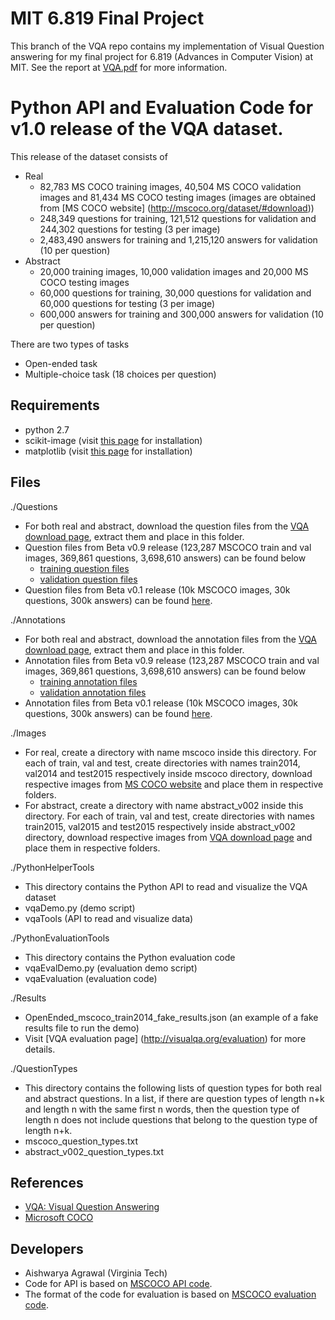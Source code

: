 MIT 6.819 Final Project
=======================

This branch of the VQA repo contains my implementation of Visual Question answering for my final project for 6.819 (Advances in Computer Vision) at MIT. See the report at [VQA.pdf](./VQA.pdf) for more information.

Python API and Evaluation Code for v1.0 release of the VQA dataset.
===================

This release of the dataset consists of
- Real 
	- 82,783 MS COCO training images, 40,504 MS COCO validation images and 81,434 MS COCO testing images (images are obtained from [MS COCO website] (http://mscoco.org/dataset/#download))
	- 248,349 questions for training, 121,512 questions for validation and 244,302 questions for testing (3 per image)
	- 2,483,490 answers for training and 1,215,120 answers for validation (10 per question)
- Abstract
	- 20,000 training images, 10,000 validation images and 20,000 MS COCO testing images
	- 60,000 questions for training, 30,000 questions for validation and 60,000 questions for testing (3 per image)
	- 600,000 answers for training and 300,000 answers for validation (10 per question)

There are two types of tasks
- Open-ended task
- Multiple-choice task (18 choices per question)

## Requirements ##
- python 2.7
- scikit-image (visit [this page](http://scikit-image.org/docs/dev/install.html) for installation)
- matplotlib (visit [this page](http://matplotlib.org/users/installing.html) for installation)

## Files ##
./Questions
- For both real and abstract, download the question files from the [VQA download page](http://www.visualqa.org/download.html), extract them and place in this folder.
- Question files from Beta v0.9 release (123,287 MSCOCO train and val images, 369,861 questions, 3,698,610 answers) can be found below
	- [training question files](http://visualqa.org/data/mscoco/prev_rel/Beta_v0.9/Questions_Train_mscoco.zip)
	- [validation question files](http://visualqa.org/data/mscoco/prev_rel/Beta_v0.9/Questions_Val_mscoco.zip)
- Question files from Beta v0.1 release (10k MSCOCO images, 30k questions, 300k answers) can be found [here](http://visualqa.org/data/mscoco/prev_rel/Beta_v0.1/Questions_Train_mscoco.zip).

./Annotations
- For both real and abstract, download the annotation files from the [VQA download page](http://www.visualqa.org/download.html), extract them and place in this folder.
- Annotation files from Beta v0.9 release (123,287 MSCOCO train and val images, 369,861 questions, 3,698,610 answers) can be found below
	- [training annotation files](http://visualqa.org/data/mscoco/prev_rel/Beta_v0.9/Annotations_Train_mscoco.zip)
	- [validation annotation files](http://visualqa.org/data/mscoco/prev_rel/Beta_v0.9/Annotations_Val_mscoco.zip)
- Annotation files from Beta v0.1 release (10k MSCOCO images, 30k questions, 300k answers) can be found [here](http://visualqa.org/data/mscoco/prev_rel/Beta_v0.1/Annotations_Train_mscoco.zip).

./Images
- For real, create a directory with name mscoco inside this directory. For each of train, val and test, create directories with names train2014, val2014 and test2015 respectively inside mscoco directory, download respective images from [MS COCO website](http://mscoco.org/dataset/#download) and place them in respective folders.
- For abstract, create a directory with name abstract_v002 inside this directory. For each of train, val and test, create directories with names train2015, val2015 and test2015 respectively inside abstract_v002 directory, download respective images from [VQA download page](http://www.visualqa.org/download.html) and place them in respective folders.

./PythonHelperTools
- This directory contains the Python API to read and visualize the VQA dataset
- vqaDemo.py (demo script)
- vqaTools (API to read and visualize data)

./PythonEvaluationTools
- This directory contains the Python evaluation code
- vqaEvalDemo.py (evaluation demo script)
- vqaEvaluation (evaluation code)

./Results
- OpenEnded_mscoco_train2014_fake_results.json (an example of a fake results file to run the demo)
- Visit [VQA evaluation page] (http://visualqa.org/evaluation) for more details.

./QuestionTypes
- This directory contains the following lists of question types for both real and abstract questions. In a list, if there are question types of length n+k and length n with the same first n words, then the question type of length n does not include questions that belong to the question type of length n+k.
- mscoco_question_types.txt
- abstract_v002_question_types.txt

## References ##
- [VQA: Visual Question Answering](http://visualqa.org/)
- [Microsoft COCO](http://mscoco.org/)

## Developers ##
- Aishwarya Agrawal (Virginia Tech)
- Code for API is based on [MSCOCO API code](https://github.com/pdollar/coco).
- The format of the code for evaluation is based on [MSCOCO evaluation code](https://github.com/tylin/coco-caption).
